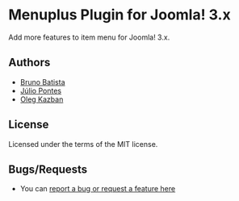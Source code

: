 Menuplus Plugin for Joomla! 3.x
===============================

Add more features to item menu for Joomla! 3.x.

## Authors

* [Bruno Batista](https://github.com/brunobatista)
* [Júlio Pontes](https://github.com/juliopontes)
* [Oleg Kazban](https://github.com/Cyberixxx)

## License

Licensed under the terms of the MIT license.

## Bugs/Requests

* You can [report a bug or request a feature here](http://github.com/joomlapro/plg_system_menuplus/issues)